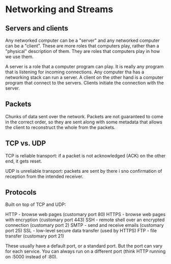 # Networking and Streams

## Servers and clients

Any networked computer can be a "server" and any networked computer can be a "client". These are more roles that computers play, rather than a "physical" description of them. They are roles that computers play in how we use them.

A server is a role that a computer program can play. It is really any program that is listening for incoming connections. Any computer tha has a networking stack can run a server. A client on the other hand is a computer program that connect to the servers. Clients initiate the connection with the server.

## Packets

Chunks of data sent over the network. Packets are not guaranteed to come in the correct order, so they are sent along with some metadata that allows the client to reconstruct the whole from the packets.

## TCP vs. UDP

TCP is reliable transport: if a packet is not acknowledged (ACK) on the other end, it gets reset.

UDP is unreliable transport: packets are sent by there i sno confirmation of reception from the intended receiver.

## Protocols

Built on top of TCP and UDP:

HTTP - browse web pages (customary port 80)
HTTPS - browse web pages with encryption (customary port 443)
SSH - remote shell over an encrypted connection (customary port 2)
SMTP - send and receive emails (customary port 25)
SSL - low-level secure data transfer (used by HTTPS)
FTP - file transfer (customary port 21)

These usually have a default port, or a standard port. But the port can vary for each service. You can always run on a different port (think HTTP running on :5000 instead of :80).
